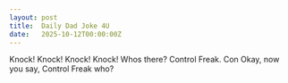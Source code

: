 ```yaml
---
layout: post
title:  Daily Dad Joke 4U
date:   2025-10-12T00:00:00Z
---
```

Knock! Knock! Knock! Knock! Whos there? Control Freak. Con Okay, now you say, Control Freak who?
